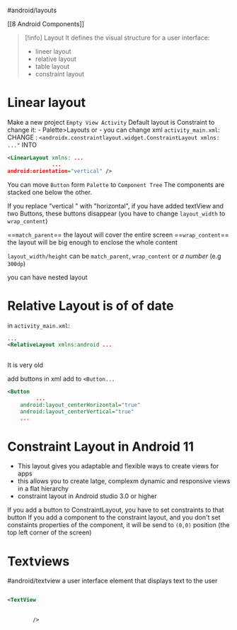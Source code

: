 #android/layouts

[[8 Android Components]]

>[!info] Layout
>It defines the visual structure for a user interface:
>	- lineer layout
>	- relative layout
>	- table layout
>	- constraint layout
>


# Linear layout
Make a new project `Empty View Activity` 
Default layout is Constraint
to change it:
	- Palette>Layouts or 
	- you can change xml 
`activity_main.xml`:
CHANGE : `<androidx.constraintlayout.widget.ConstraintLayout xmlns: ..."`
INTO
```xml
<LinearLayout xmlns: ...
			  ...
android:orientation="vertical" />

``````

You can move `Button` form `Palette` to `Component Tree`
The components are stacked one below the other. 

If you replace "vertical " with "horizontal", if you have added textView and two Buttons, these buttons disappear (you have to change `layout_width` to `wrap_content`)

==`match_parent`== the layout will cover the entire screen
==`wrap_content`== the layout will be big enough to enclose the whole content

`layout_width/height` can be `match_parent`, `wrap_content` or *a number* (e.g `300dp`)

you can have nested layout


# Relative Layout is of of date
in `activity_main.xml`:
```xml
...
<RelativeLayout xmlns:android ...
				
```
It is very old 

add buttons in xml add to `<Button...`
```xml
<Button
		 ...
	android:layout_centerHorizontal="true"  
	android:layout_centerVertical="true"
	...
```


# Constraint Layout in Android 11
- This layout gives you adaptable and flexible ways to create views for apps
- this allows you to create latge, complexm dynamic and responsive views in a flat hierarchy
- constraint layout in Android studio 3.0 or higher

If you add a button to ConstraintLayout, you have to set constraints to that button
If you add a component  to the constraint layout, and you don't set constaints properties of the component, it will be send to `(0,0)` position (the top left corner  of the screen)

# Textviews
#android/textview
a user interface element that displays text to the user
```xml

<TextView
		
		
		/>
```









